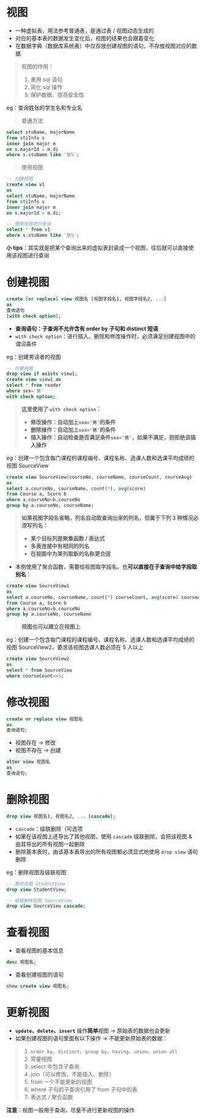 # 视图

-   一种虚拟表，用法参考普通表，是通过表 / 视图动态生成的
-   对应的基本表的数据发生变化后，视图的结果也会跟着变化
-   在数据字典（数据库系统表）中仅存放创建视图的语句，不存放视图对应的数据

> 视图的作用：
>
> 1. 重用 sql 语句
> 2. 简化 sql 操作
> 3. 保护数据，提高安全性

eg：查询姓张的学生名和专业名

> 普通方法

```sql
select stuName, majorName
from stiInfo s
inner join major m
on s.majorId = m.di
where s.stuName like '张%';
```

> 使用视图

```sql
-- 创建视图
create view v1
as
select stuName, majorName
from stiInfo s
inner join major m
on s.majorId = m.di;

-- 使用视图进行查询
select * from v1
where s.stuName like '张%';
```

**小 tips**：其实就是把某个查询出来的虚拟表封装成一个视图，往后就可以直接使用该视图进行查询

# 创建视图

```sql
create [or replace] view 视图名 [视图字段名1, 视图字段名2, ...]
as
查询语句
[with check option];
```

-   **查询语句：子查询不允许含有 order by 子句和 distinct 短语**
-   `with check option`：进行插入、删除和修改操作时，必须满足创建视图中的谓词条件

eg：创建男读者的视图

```sql
-- 创建视图
drop view if exists view1;
create view view1 as
select * from reader
where sex='男'
with check option;
```

> **这里使用了 `with check option`：**
>
> -   **修改操作：自动加上`sex='男'`的条件**
> -   **删除操作：自动加上`sex='男'`的条件**
> -   **插入操作：自动检查是否满足条件`sex='男'`，如果不满足，则拒绝该插入操作**

eg：创建一个包含每门课程的课程编号、课程名称、选课人数和选课平均成绩的视图 SourceView

```sql
create view SourceView(courseNo, courseName, courseCount, courseAvg)
as
select a.courseNo, courseName, count(*), avg(score)
from Course a, Score b
where a.courseNo=b.courseNo
group by a.courseNo, courseName;
```

> **如果视图字段名省略，列名自动取查询出来的列名，但属于下列 3 种情况必须写列名：**
>
> -   **某个目标列是聚集函数 / 表达式**
> -   **多表连接中有相同的列名**
> -   **在视图中为某列取新的名称更合适**

-   本例使用了聚合函数，需要给视图取字段名。也**可以直接在子查询中给字段取别名**：

```sql
create view SourceView1
as
select a.courseNo, courseName, count(*) courseCount, avg(score) courseAvg
from Course a, Score b
where a.courseNo=b.courseNo
group by a.courseNo, courseName
```

> **视图也可以建立在视图上**

eg：创建一个包含每门课程的课程编号、课程名称、选课人数和选课平均成绩的视图 SourceView2，要求该视图选课人数必须在 5 人以上

```sql
create view SourceView2
as
select * from SourceView
where courseCount>=5;
```

# 修改视图

```sql
create or replace view 视图名
as
查询语句;
```

-   视图存在 → 修改
-   视图不存在 → 创建

```sql
alter view 视图名
as
查询语句;
```

# 删除视图

```sql
drop view 视图名1, 视图名2, ... [cascade];
```

-   `cascade`：级联删除（可选项
-   如果在该视图上还导出了其他视图，使用 `cascade` 级联删除，会把该视图 & 由其导出的所有视图一起删除
-   删除基本表时，由该基本表导出的所有视图都必须显式地使用 `drop view` 语句删除

eg：删除视图及级联视图

```sql
-- 删除视图 StudentView：
drop view StudentView;

-- 级联删除视图 SourceView
drop view SourceView cascade;
```

# 查看视图

-   查看视图的基本信息

```sql
desc 视图名;
```

-   查看创建视图的语句

```sql
show create view 视图名;
```

# 更新视图

-   **`update`、`delete`、`insert`** 操作**简单**视图 → 原始表的数据也会更新
-   如果创建视图的语句里面有以下操作 → 不能更新原始表的数据：

> 1. `order by`、`distinct`、`group by`、`having`、`union`、`union all`
> 2. 常量视图
> 3. select 中包含子查询
> 4. join（可以修改，不能插入、删除）
> 5. from 一个不能更新的视图
> 6. where 子句的子查询引用了 from 子句中的表
> 7. 表达式 / 聚合函数

**注意**：视图一般用于查询，尽量不进行更新视图的操作
